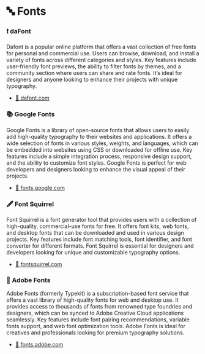 # 🔤 Fonts

### ❗️ daFont
Dafont is a popular online platform that offers a vast collection of free fonts for personal and commercial use. Users can browse, download, and install a variety of fonts across different categories and styles. Key features include user-friendly font previews, the ability to filter fonts by themes, and a community section where users can share and rate fonts. It’s ideal for designers and anyone looking to enhance their projects with unique typography.
- [🔗 dafont.com](https://www.dafont.com/)

### 📚 Google Fonts
Google Fonts is a library of open-source fonts that allows users to easily add high-quality typography to their websites and applications. It offers a wide selection of fonts in various styles, weights, and languages, which can be embedded into websites using CSS or downloaded for offline use. Key features include a simple integration process, responsive design support, and the ability to customize font styles. Google Fonts is perfect for web developers and designers looking to enhance the visual appeal of their projects.
- [🔗 fonts.google.com](https://fonts.google.com/)

### 🖋️ Font Squirrel
Font Squirrel is a font generator tool that provides users with a collection of high-quality, commercial-use fonts for free. It offers font kits, web fonts, and desktop fonts that can be downloaded and used in various design projects. Key features include font matching tools, font identifier, and font converter for different formats. Font Squirrel is essential for designers and developers looking for unique and customizable typography options.
- [🔗 fontsquirrel.com](https://www.fontsquirrel.com/)

### 🎨 Adobe Fonts
Adobe Fonts (formerly Typekit) is a subscription-based font service that offers a vast library of high-quality fonts for web and desktop use. It provides access to thousands of fonts from renowned type foundries and designers, which can be synced to Adobe Creative Cloud applications seamlessly. Key features include font pairing recommendations, variable fonts support, and web font optimization tools. Adobe Fonts is ideal for creatives and professionals looking for premium typography solutions.
- [🔗 fonts.adobe.com](https://fonts.adobe.com/)

